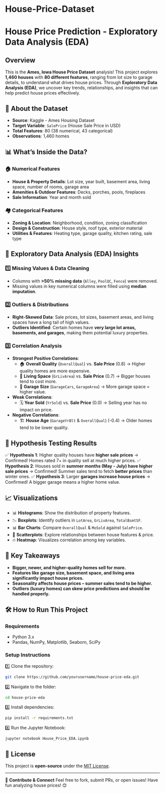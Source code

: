 # House-Price-Dataset
# House Price Prediction - Exploratory Data Analysis (EDA)

## Overview
This is the **Ames, Iowa House Price Dataset** analysis! This project explores **1,460 houses** with **80 different features**, ranging from lot size to garage details, to understand what drives house prices. Through **Exploratory Data Analysis (EDA)**, we uncover key trends, relationships, and insights that can help predict house prices effectively.

## 📂 About the Dataset
- **Source**: Kaggle - Ames Housing Dataset
- **Target Variable**: `SalePrice` (House Sale Price in USD)
- **Total Features**: 80 (38 numerical, 43 categorical)
- **Observations**: 1,460 homes

## 📊 What’s Inside the Data?
### **🏠 Numerical Features**
- **House & Property Details**: Lot size, year built, basement area, living space, number of rooms, garage area
- **Amenities & Outdoor Features**: Decks, porches, pools, fireplaces
- **Sale Information**: Year and month sold

### **🏘️ Categorical Features**
- **Zoning & Location**: Neighborhood, condition, zoning classification
- **Design & Construction**: House style, roof type, exterior material
- **Utilities & Features**: Heating type, garage quality, kitchen rating, sale type

## 📌 Exploratory Data Analysis (EDA) Insights
### **1️⃣ Missing Values & Data Cleaning**
- Columns with **>50% missing data** (`Alley`, `PoolQC`, `Fence`) were removed.
- Missing values in key numerical columns were filled using **median imputation**.

### **2️⃣ Outliers & Distributions**
- **Right-Skewed Data**: Sale prices, lot sizes, basement areas, and living spaces have a long tail of high values.
- **Outliers Identified**: Certain homes have **very large lot areas, basements, and garages**, making them potential luxury properties.

### **3️⃣ Correlation Analysis**
- **Strongest Positive Correlations**:
  - 🏠 **Overall Quality** (`OverallQual`) vs. **Sale Price** (0.8) → Higher quality homes are more expensive.
  - 📏 **Living Space** (`GrLivArea`) vs. **Sale Price** (0.7) → Bigger houses tend to cost more.
  - 🚗 **Garage Size** (`GarageCars`, `GarageArea`) → More garage space = higher value.
- **Weak Correlations**:
  - 🗓 **Year Sold** (`YrSold`) vs. **Sale Price** (0.0) → Selling year has no impact on price.
- **Negative Correlations**:
  - 🏗 **House Age** (`GarageYrBlt` & `OverallQual`) (-0.4) → Older homes tend to be lower quality.

## 📌 Hypothesis Testing Results
✅ **Hypothesis 1**: Higher quality houses have **higher sale prices** → Confirmed! Homes rated 7+ in quality sell at much higher prices.
✅ **Hypothesis 2**: Houses sold in **summer months (May - July) have higher sale prices** → Confirmed! Summer sales tend to fetch **better prices** than winter ones.
✅ **Hypothesis 3**: Larger **garages increase house prices** → Confirmed! A bigger garage means a higher home value.

## 📈 Visualizations
- 📊 **Histograms**: Show the distribution of property features.
- 📉 **Boxplots**: Identify outliers in `LotArea`, `GrLivArea`, `TotalBsmtSF`.
- 📊 **Bar Charts**: Compare `OverallQual` & `MoSold` against `SalePrice`.
- 📍 **Scatterplots**: Explore relationships between house features & price.
- 🔥 **Heatmap**: Visualizes correlation among key variables.

## 📌 Key Takeaways
- **Bigger, newer, and higher-quality homes sell for more.**
- **Features like garage size, basement space, and living area significantly impact house prices.**
- **Seasonality affects house prices – summer sales tend to be higher.**
- **Outliers (luxury homes) can skew price predictions and should be handled properly.**

## 🛠️ How to Run This Project
### **Requirements**
- Python 3.x
- Pandas, NumPy, Matplotlib, Seaborn, SciPy

### **Setup Instructions**
1️⃣ Clone the repository:
```bash
git clone https://github.com/yourusername/house-price-eda.git
```
2️⃣ Navigate to the folder:
```bash
cd house-price-eda
```
3️⃣ Install dependencies:
```bash
pip install -r requirements.txt
```
4️⃣ Run the Jupyter Notebook:
```bash
jupyter notebook House_Price_EDA.ipynb
```

## 📜 License
This project is **open-source** under the [MIT License](LICENSE).

---
🚀 **Contribute & Connect**
Feel free to fork, submit PRs, or open issues! Have fun analyzing house prices! 😊

